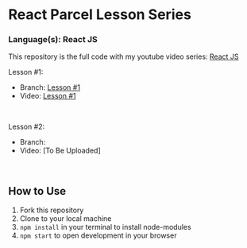 # React Parcel Lesson Series
### Language(s): React JS

This repository is the full code with my youtube video series: [React JS](https://www.youtube.com/playlist?list=PLWUQJ519A7tdSDCeS729NLUAcLW81sLIH)

<p>Lesson #1:
<ul>
<li>Branch: <a href="https://github.com/benjaminchacko/reactjs-lesson-series/tree/lesson-1">Lesson #1</a></li>
<li>Video: <a href="https://youtu.be/cuSKfjoi_0M">Lesson #1</a></li>
</ul>
</p>
<br />
<p>
Lesson #2: 
<ul>
<li>Branch: </li>
<li>Video:  [To Be Uploaded]</li>
</ul>
</p> 
<br />

  
## How to Use
1. Fork this repository
2. Clone to your local machine
3. `npm install` in your terminal to install node-modules
4. `npm start` to open development in your browser
